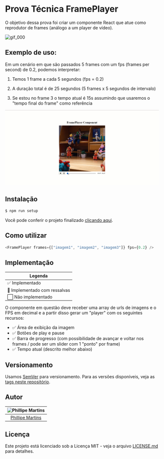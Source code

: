 # Prova Técnica FramePlayer

O objetivo dessa prova foi criar um componente React que atue como reprodutor de frames (análogo a um player de vídeo).

![gif_000](.readme/gif_000.gif)

## Exemplo de uso:

Em um cenário em que são passados 5 frames com um fps (frames per second) de 0.2, podemos interpretar:

1. Temos 1 frame a cada 5 segundos (fps = 0.2)

2. A duração total é de 25 segundos (5 frames x 5 segundos de intervalo)

3. Se estou no frame 3 o tempo atual é 15s assumindo que usaremos o "tempo final do frame" como referência

![gif_001](.readme/gif_001.gif)

## Instalação

```sh
$ npm run setup
```

Você pode conferir o projeto finalizado
[clicando aqui](https://prova-tecnica-frameplayer.surge.sh/).

## Como utilizar

```js
<FramePlayer frames={["imagem1", "imagem2", "imagem3"]} fps={0.2} />
```

## Implementação

| Legenda                       |
| ----------------------------- |
| ✅ Implementado               |
| 🔳 Implementado com ressalvas |
| ⬜ Não implementado           |

O componente em questão deve receber uma array de urls de imagens e o FPS em decimal e a partir disso gerar um "player" com os seguintes recursos:

- ✅ Área de exibição da imagem
- ✅ Botões de play e pause
- ✅ Barra de progresso (com possibilidade de avançar e voltar nos frames / pode ser um slider com 1 "ponto" por frame)
- ✅ Tempo atual (descrito melhor abaixo)

## Versionamento

Usamos [SemVer](http://semver.org/) para versionamento. Para as versões
disponíveis, veja as
[tags neste repositório](https://github.com/inkasadev/prova-tecnica-studiosol/tags).

## Autor

| ![Phillipe Martins](https://avatars.githubusercontent.com/u/7750404?v=4&s=150) |
| :----------------------------------------------------------------------------: |
|               [Phillipe Martins](https://github.com/inkasadev/)                |

## Licença

Este projeto está licenciado sob a Licença MIT - veja o arquivo
[LICENSE.md](LICENSE.md) para detalhes.
